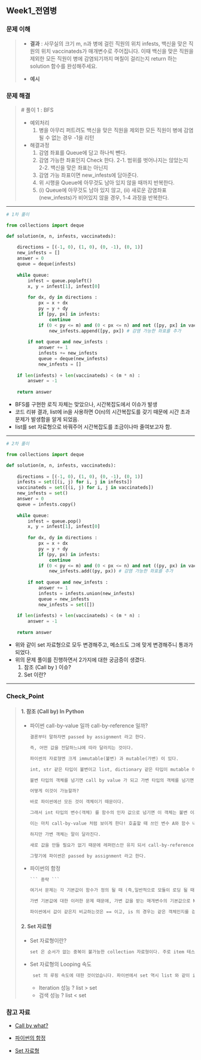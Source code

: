 ## Week1_전염병



### 문제 이해

> - **결과**
>   : 사무실의 크기 m, n과 병에 걸린 직원의 위치 infests, 백신을 맞은 직원의 위치 vaccinateds가 매개변수로 주어집니다. 이때 백신을 맞은 직원을 제외한 모든 직원이 병에 감염되기까지 며칠이 걸리는지 return 하는 solution 함수를 완성해주세요.
>
> - **예시**
>
>   
> 



### 문제 해결

> \# 풀이 1 : BFS
>
> - 예외처리
>   1. 병을 아무리 퍼트려도 백신을 맞은 직원을 제외한 모든 직원이 병에 감염될 수 없는 경우 -1을 리턴
> - 해결과정
>   1. 감염 좌표를 Queue에 담고 하나씩 뺀다.
>   2. 감염 가능한 좌표인지 Check 한다.
>      2-1. 범위를 벗어나지는 않았는지
>      2-2. 백신을 맞은 좌표는 아닌지
>   3. 감염 가능 좌표이면 new_infests에 담아준다.
>   4. 위 시행을 Queue에 아무것도 남아 있지 않을 때까지 반복한다.
>   5. (i) Queue에 아무것도 남아 있지 않고, (ii) 새로운 감염좌표(new_infests)가 비어있지 않을 경우, 1-4 과정을 반복한다.

---

```python
# 1차 풀이

from collections import deque

def solution(m, n, infests, vaccinateds):
    
    directions = [(-1, 0), (1, 0), (0, -1), (0, 1)]
    new_infests = []
    answer = 0
    queue = deque(infests)
    
    while queue:
        infest = queue.popleft()
        x, y = infest[1], infest[0]
        
        for dx, dy in directions :
            px = x + dx
            py = y + dy
            if [py, px] in infests:
                continue
            if (0 < py <= m) and (0 < px <= n) and not ([py, px] in vaccinateds):
                new_infests.append([py, px]) # 감염 가능한 좌표를 추가
                
        if not queue and new_infests :
            answer += 1
            infests += new_infests
            queue = deque(new_infests)
            new_infests = []
            
    if len(infests) + len(vaccinateds) < (m * n) :
        answer = -1
        
    return answer
```

- BFS를 구현한 로직 자체는 맞았으나, 시간복잡도에서 이슈가 발생
- 코드 리뷰 결과, list에 in을 사용하면 O(n)의 시간복잡도를 갖기 때문에 시간 초과 문제가 발생함을 알게 되었음.
- list를 set 자료형으로 바꿔주어 시간복잡도를 조금이나마 줄여보고자 함.

---

```python
# 2차 풀이

from collections import deque

def solution(m, n, infests, vaccinateds):
    
    directions = [(-1, 0), (1, 0), (0, -1), (0, 1)]
    infests = set([(i, j) for i, j in infests])
    vaccinateds = set([(i, j) for i, j in vaccinateds])
    new_infests = set()
    answer = 0
    queue = infests.copy()
    
    while queue:
        infest = queue.pop()
        x, y = infest[1], infest[0]
        
        for dx, dy in directions :
            px = x + dx
            py = y + dy
            if (py, px) in infests:
                continue
            if (0 < py <= m) and (0 < px <= n) and not ((py, px) in vaccinateds):
                new_infests.add((py, px)) # 감염 가능한 좌표를 추가
                
        if not queue and new_infests :
            answer += 1
            infests = infests.union(new_infests)
            queue = new_infests
            new_infests = set([])
            
    if len(infests) + len(vaccinateds) < (m * n) :
        answer = -1
        
    return answer
```

- 위와 같이 set 자료형으로 모두 변경해주고, 메소드도 그에 맞게 변경해주니 통과가 되었다.
- 위의 문제 풀이를 진행하면서 2가지에 대한 궁금증이 생겼다.
  1. 참조 (Call by ) 이슈?
  2. Set 이란?

---

### Check_Point

> #### 1. 참조 (Call by) In Python
>
> - 파이썬 call-by-value 일까 call-by-reference 일까?
>
>   ```markdown
>   결론부터 말하자면 passed by assignment 라고 한다.
>   
>   즉, 어떤 값을 전달하느냐에 따라 달라지는 것이다.
>   
>   파이썬의 자료형엔 크게 immutable(불변) 과 mutable(가변) 이 있다.
>   
>   int, str 같은 타입이 불변이고 list, dictionary 같은 타입이 mutable 이다.
>   
>   불변 타입의 객체를 넘기면 call by value 가 되고 가변 타입의 객체를 넘기면 call by reference 가 된다. 즉 할당 되는 것에 따라 전달 방식이 달라지는 것이다.
>   
>   어떻게 이것이 가능할까?
>   
>   바로 파이썬에선 모든 것이 객체이기 때문이다.
>   
>   그래서 int 타입의 변수(객체) 를 함수의 인자 값으로 넘기면 이 객체는 불변 이기 때문에 함수 안에서는 새로운 값을 생성한다.
>   
>   이는 마치 call-by-value 처럼 보이게 한다! 호출할 때 쓰인 변수 A와 함수 내의 A'는 서로 다른 값을 갖게 되니까!
>   
>   하지만 가변 객체는 말이 달라진다.
>   
>   새로 값을 만들 필요가 없기 때문에 레퍼런스만 유지 되서 call-by-reference 처럼 보이는 것이다.
>   
>   그렇기에 파이썬은 passed by assignment 라고 한다.
>   
>   ```
>
> - 파이썬의 함정
>
>   ```markdown
>   ​``` 중략 ```
>   
>   여기서 문제는 각 기본값이 함수가 정의 될 때 (즉,일반적으로 모듈이 로딩 될 때) 평가되고 기본값은 함수 객체의 속성이 된다는 것이다. 따라서 기본값이 가변 객체고, 이 객체를 변경하면 변경 내용 이 향후에 이 함수의 호출에 영향을 미친다. 
>   
>   가변 기본값에 대한 이러한 문제 때문에, 가변 값을 받는 매개변수의 기본값으로 None 을 주로 사용하며,  __init__ 메서드는 passengers 인수가 None 인지 확인하고 새로 만든 빈 리스트를 할당한다. 
>   
>   ```
>
>   ```markdown
>   파이썬에서 값이 같은지 비교하는것은 == 이고, is 의 경우는 같은 객체인지를 검토한다.
>   ```
>
> 
>
> #### 2. Set 자료형
>
> - Set 자료형이란?
>
>   ```markdown
>   set 은 순서가 없는 중복이 불가능한 collection 자료형이다. 주로 item 테스트, 중복제거 등에 사용되고 교집합, 합집합, 차집합 등을 수학적인 계산이 가능하다. 다른 collection 자료형 처럼 item 검사, 길이, 루프가 가능하다. set 은 삽입된 item 의 위치를 저장하지 않기 때문에 item 간의 순서가 없다. 따라서 indexing 이 불가능하고, 자르기가 안되고, 그외의 sequential 한 작업이 불가하다. set 은 dictionary 를 구현한 클래스인데, dictionary 의 key 가 set 의 item 이 된다. 그렇기 때문에 set 은 dictionary 나 list 처럼 중복되는 요소를 담을 수 없다.
>   ```
>
> - Set 자료형의 Looping 속도
>
>   ```markdown
>    set 의 루핑 속도에 대한 것이었습니다. 파이썬에서 set 역시 list 와 같이 iterable 한 자료구조이긴 하지만, list 에 비해서 iteration 성능은 떨어지는 것으로 익히 알려져 있습니다. 대신 hash 기반으로 만들어지기 때문에 검색 속도는 list 에 비해 훨씬 뛰어나죠.
>   ```
>
>   - Iteration 성능 ? list > set
>   - 검색 성능 ? list < set

### 참고 자료

- [Call by what?](https://www.pymoon.com/entry/Python-%EC%9D%80-callbyvalue-%EC%9D%BC%EA%B9%8C-callbyreference-%EC%9D%BC%EA%B9%8C) 

- [파이썬의 함정](https://hamait.tistory.com/844)

- [Set 자료형](https://blueshw.github.io/2016/02/28/python-about-set/)